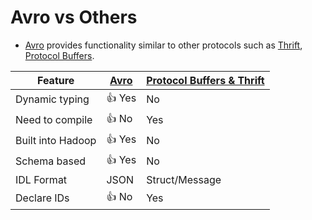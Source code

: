 # Avro vs Others
- [Avro](../Avro.md) provides functionality similar to other protocols such as [Thrift](../Thrift.md), [Protocol Buffers](../ProtocolBuffers.md).

| Feature           | [Avro](../Avro.md) | [Protocol Buffers & Thrift](../ProtocolBuffers.md) |
|-------------------|----------------------------|------------------------------------------------------------|
| Dynamic typing    | :+1: Yes                   | No                                                         |
| Need to compile   | :+1: No                    | Yes                                                        |
| Built into Hadoop | :+1: Yes                   | No                                                         |
| Schema based      | :+1: Yes                   | No                                                         |
| IDL Format        | JSON                       | Struct/Message                                             |
| Declare IDs       | :+1: No                    | Yes                                                        |
